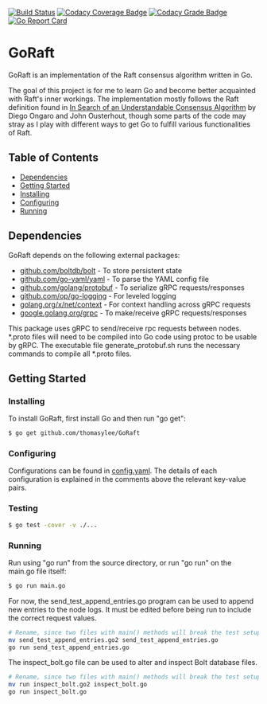 [![Build Status](https://travis-ci.org/thomasylee/GoRaft.svg?branch=master)](https://travis-ci.org/thomasylee/GoRaft)
[![Codacy Coverage Badge](https://api.codacy.com/project/badge/Coverage/17f8f1370cae4b05a2677a85213deb81)](https://www.codacy.com/app/thomasylee/GoRaft?utm_source=github.com&utm_medium=referral&utm_content=thomasylee/GoRaft&utm_campaign=Badge_Coverage)
[![Codacy Grade Badge](https://api.codacy.com/project/badge/Grade/17f8f1370cae4b05a2677a85213deb81)](https://www.codacy.com/app/thomasylee/GoRaft?utm_source=github.com&amp;utm_medium=referral&amp;utm_content=thomasylee/GoRaft&amp;utm_campaign=Badge_Grade)
[![Go Report Card](https://goreportcard.com/badge/github.com/thomasylee/GoRaft)](https://goreportcard.com/report/github.com/thomasylee/GoRaft)

# GoRaft
GoRaft is an implementation of the Raft consensus algorithm written in Go.

The goal of this project is for me to learn Go and become better acquainted with Raft's inner workings. The implementation mostly follows the Raft definition found in [In Search of an Understandable Consensus Algorithm](https://raft.github.io/raft.pdf) by Diego Ongaro and John Ousterhout, though some parts of the code may stray as I play with different ways to get Go to fulfill various functionalities of Raft.

## Table of Contents
- [Dependencies](#dependencies)
- [Getting Started](#getting-started)
 - [Installing](#installing)
 - [Configuring](#configuring)
 - [Running](#running)

## Dependencies
GoRaft depends on the following external packages:
* [github.com/boltdb/bolt](https://github.com/boltdb/bolt) - To store persistent state
* [github.com/go-yaml/yaml](https://github.com/go-yaml/yaml) - To parse the YAML config file
* [github.com/golang/protobuf](https://github.com/golang/protobuf) - To serialize gRPC requests/responses
* [github.com/op/go-logging](https://github.com/op/go-logging) - For leveled logging
* [golang.org/x/net/context](https://godoc.org/golang.org/x/net/context) - For context handling across gRPC requests
* [google.golang.org/grpc](https://godoc.org/google.golang.org/grpc) - To make/receive gRPC requests/responses

This package uses gRPC to send/receive rpc requests between nodes. \*.proto files will need to be compiled into Go code using protoc to be usable by gRPC. The executable file generate_protobuf.sh runs the necessary commands to compile all \*.proto files.

## Getting Started

### Installing
To install GoRaft, first install Go and then run "go get":
```sh
$ go get github.com/thomasylee/GoRaft
```

### Configuring
Configurations can be found in [config.yaml](https://github.com/thomasylee/GoRaft/blob/master/config.yaml). The details of each configuration is explained in the comments above the relevant key-value pairs.

### Testing

```sh
$ go test -cover -v ./...
```

### Running
Run using "go run" from the source directory, or run "go run" on the main.go file itself:
```sh
$ go run main.go
```

For now, the send_test_append_entries.go program can be used to append new entries to the node logs. It must be edited before being run to include the correct request values.
```sh
# Rename, since two files with main() methods will break the test setup.
mv send_test_append_entries.go2 send_test_append_entries.go
go run send_test_append_entries.go
```

The inspect_bolt.go file can be used to alter and inspect Bolt database files.
```sh
# Rename, since two files with main() methods will break the test setup.
mv run inspect_bolt.go2 inspect_bolt.go
go run inspect_bolt.go
```
